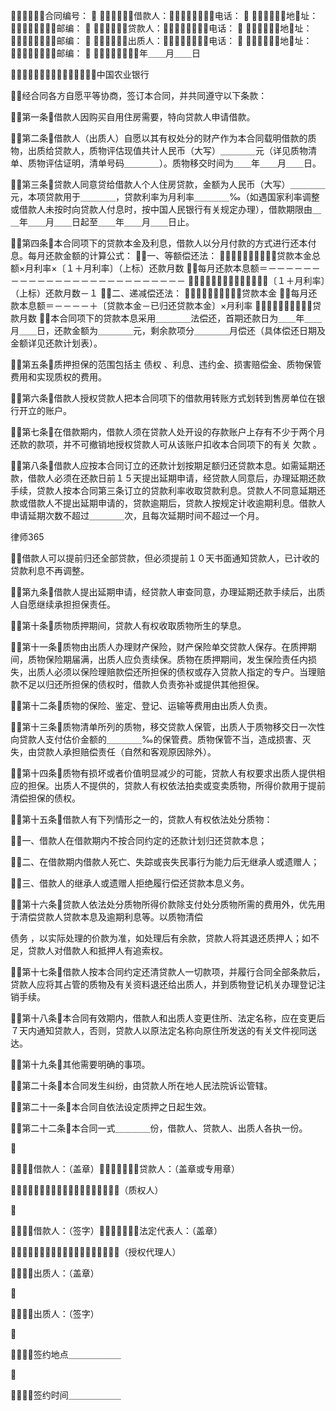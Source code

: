 
 合同编号：
 
 借款人：电话：
 
 地址：邮编：
 
 贷款人：电话：
 
 地址：邮编：
 
 出质人：电话：
 
 地址：邮编：
 
 ＿＿年＿＿月＿＿日
 
 中国农业银行
 
 经合同各方自愿平等协商，签订本合同，并共同遵守以下条款：
 
 
 第一条借款人因购买自用住房需要，特向贷款人申请借款。
 
 
 第二条借款人（出质人）自愿以其有权处分的财产作为本合同载明借款的质物，出质给贷款人，质物评估现值共计人民币（大写）＿＿＿＿元（详见质物清单、质物评估证明，清单号码＿＿＿＿）。质物移交时间为＿＿年＿＿月＿＿日。
 
 
 第三条贷款人同意贷给借款人个人住房贷款，金额为人民币（大写）＿＿＿＿元，本项贷款用于＿＿＿＿，贷款利率为月利率＿＿＿＿‰（如遇国家利率调整或借款人未按时向贷款人付息时，按中国人民银行有关规定办理），借款期限由＿＿年＿＿月＿＿日起至＿＿年＿＿月＿＿日止。
 
 
 第四条本合同项下的贷款本金及利息，借款人以分月付款的方式进行还本付息。每月还款金额的计算公式：
 一、等额偿还法：
 贷款本金总额×月利率×〔１＋月利率〕（上标）还款月数
 每月还款本息额＝－－－－－－－－－－－－－－－－－－－－－－－－－－
 〔１＋月利率〕（上标）还款月数－１
 二、递减偿还法：
 贷款本金
 每月还款本息额＝－－－－＋〔贷款本金－已归还贷款本金〕×月利率
 贷款月数
 本合同项下的贷款本息采用＿＿＿＿法偿还，首期还款日为＿＿年＿＿月＿＿日，还款金额为＿＿＿＿元，剩余款项分＿＿＿＿月偿还（具体偿还日期及金额详见还款计划表）。
 
 
 第五条质押担保的范围包括主
债权
、利息、违约金、损害赔偿金、质物保管费用和实现质权的费用。
 
 
 第六条借款人授权贷款人把本合同项下的借款用转账方式划转到售房单位在银行开立的账户。
 
 
 第七条在借款期内，借款人须在贷款人处开设的存款账户上存有不少于两个月还款的款项，并不可撤销地授权贷款人可从该账户扣收本合同项下的有关
欠款
。
 
 
 第八条借款人应按本合同订立的还款计划按期足额归还贷款本息。如需延期还款，借款人必须在还款日前１５天提出延期申请，经贷款人同意后，办理延期还款手续，贷款人按本合同第三条订立的贷款利率收取贷款利息。贷款人不同意延期还款或借款人不提出延期申请的，贷款逾期后，贷款人按规定计收逾期利息。借款人申请延期次数不超过＿＿＿＿次，且每次延期时间不超过一个月。




 
律师365






 借款人可以提前归还全部贷款，但必须提前１０天书面通知贷款人，已计收的贷款利息不再调整。

 

 

 第九条借款人提出延期申请，经贷款人审查同意，办理延期还款手续后，出质人自愿继续承担担保责任。

 

 

 第十条质物质押期间，贷款人有权收取质物所生的孳息。

 

 

 第十一条质物由出质人办理财产保险，财产保险单交贷款人保存。在质押期间，质物保险期届满，出质人应负责续保。质物在质押期间，发生保险责任内损失，出质人必须以保险理赔款偿还所担保的债权或存入贷款人指定的专户。当理赔款不足以归还所担保的债权时，借款人负责弥补或提供其他担保。

 

 

 第十二条质物的保险、鉴定、登记、运输等费用由出质人负责。

 

 

 第十三条质物清单所列的质物，移交贷款人保管，出质人于质物移交日一次性向贷款人支付估价金额的＿＿＿＿‰的保管费。质物保管不当，造成损害、灭失，由贷款人承担赔偿责任（自然和客观原因除外）。

 

 

 第十四条质物有损坏或者价值明显减少的可能，贷款人有权要求出质人提供相应的担保。出质人不提供的，贷款人有权依法拍卖或变卖质物，所得价款用于提前清偿担保的债权。

 

 

 第十五条借款人有下列情形之一的，贷款人有权依法处分质物：

 一、借款人在借款期内不按合同约定的还款计划归还贷款本息；

 二、在借款期内借款人死亡、失踪或丧失民事行为能力后无继承人或遗赠人；

 三、借款人的继承人或遗赠人拒绝履行偿还贷款本息义务。

 

 

 第十六条贷款人依法处分质物所得价款除支付处分质物所需的费用外，优先用于清偿贷款人贷款本息及逾期利息等。以质物清偿

债务
，以实际处理的价款为准，如处理后有余款，贷款人将其退还质押人；如不足，贷款人对借款人和抵押人有追索权。

 

 

 第十七条借款人按本合同约定还清贷款人一切款项，并履行合同全部条款后，贷款人应将其占管的质物及有关资料退还给出质人，并到质物登记机关办理登记注销手续。

 

 

 第十八条本合同有效期内，借款人和出质人变更住所、法定名称，应在变更后７天内通知贷款人，否则，贷款人以原法定名称向原住所发送的有关文件视同送达。

 

 

 第十九条其他需要明确的事项。

 

 

 第二十条本合同发生纠纷，由贷款人所在地人民法院诉讼管辖。

 

 

 第二十一条本合同自依法设定质押之日起生效。

 

 

 第二十二条本合同一式＿＿＿＿份，借款人、贷款人、出质人各执一份。

 

 借款人：（盖章）贷款人：（盖章或专用章）

 （质权人）

 

 借款人：（签字）法定代表人：（盖章）

 （授权代理人）

 

 出质人：（盖章）

 

 出质人：（签字）

 

 签约地点＿＿＿＿＿＿

 

 签约时间＿＿＿＿＿＿ 


 

 
 
 
 
 
  


  
 

  


  


  
 
 
 
 


